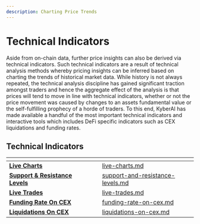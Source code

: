 ```yaml
---
description: Charting Price Trends
---
```


# Technical Indicators

Aside from on-chain data, further price insights can also be derived via technical indicators. Such technical indicators are a result of technical analysis methods whereby pricing insights can be inferred based on charting the trends of historical market data. While history is not always repeated, the technical analysis discipline has gained significant traction amongst traders and hence the aggregate effect of the analysis is that prices will tend to move in line with technical indicators, whether or not the price movement was caused by changes to an assets fundamental value or the self-fulfilling prophecy of a horde of traders. To this end, KyberAI has made available a handful of the most important technical indicators and interactive tools which includes DeFi specific indicators such as CEX liquidations and funding rates.

## Technical Indicators

<table data-view="cards"><thead><tr><th></th><th data-hidden></th><th data-hidden></th><th data-hidden data-card-target data-type="content-ref"></th></tr></thead><tbody><tr><td><a href="live-charts.md"><strong>Live Charts</strong></a></td><td></td><td></td><td><a href="live-charts.md">live-charts.md</a></td></tr><tr><td><a href="support-and-resistance-levels.md"><strong>Support &#x26; Resistance Levels</strong></a></td><td></td><td></td><td><a href="support-and-resistance-levels.md">support-and-resistance-levels.md</a></td></tr><tr><td><a href="live-trades.md"><strong>Live Trades</strong></a></td><td></td><td></td><td><a href="live-trades.md">live-trades.md</a></td></tr><tr><td><a href="funding-rate-on-cex.md"><strong>Funding Rate On CEX</strong></a></td><td></td><td></td><td><a href="funding-rate-on-cex.md">funding-rate-on-cex.md</a></td></tr><tr><td><a href="liquidations-on-cex.md"><strong>Liquidations On CEX</strong></a></td><td></td><td></td><td><a href="liquidations-on-cex.md">liquidations-on-cex.md</a></td></tr></tbody></table>
